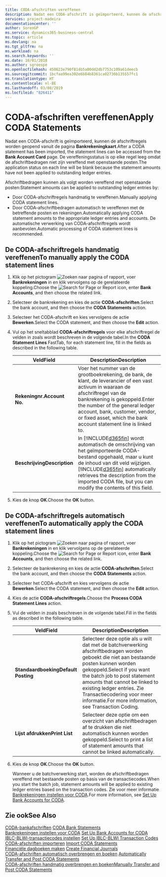 ```yaml
---
title: CODA-afschriften vereffenen
description: Nadat een CODA-afschrift is geïmporteerd, kunnen de afschriftregels worden geopend vanuit de pagina Bankrekeningkaart. De vereffeningsstatus is op elke regel leeg omdat de afschriftbedragen niet zijn vereffend met openstaande posten.
services: project-madeira
documentationcenter: ''
author: SorenGP
ms.service: dynamics365-business-central
ms.topic: article
ms.devlang: na
ms.tgt_pltfrm: na
ms.workload: na
ms.search.keywords: ''
ms.date: 10/01/2018
ms.author: sgroespe
ms.openlocfilehash: 450623e790f814b5a00dd2db7753c109a61deecb
ms.sourcegitcommit: 1bcfaa99ea302e6b84b8361ca02730b135557fc1
ms.translationtype: HT
ms.contentlocale: nl-BE
ms.lasthandoff: 03/08/2019
ms.locfileid: "826411"
---
```

# <a name="apply-coda-statements"></a><span data-ttu-id="02285-104">CODA-afschriften vereffenen</span><span class="sxs-lookup"><span data-stu-id="02285-104">Apply CODA Statements</span></span>
<span data-ttu-id="02285-105">Nadat een CODA-afschrift is geïmporteerd, kunnen de afschriftregels worden geopend vanuit de pagina **Bankrekeningkaart**.</span><span class="sxs-lookup"><span data-stu-id="02285-105">After a CODA statement has been imported, the statement lines can be accessed from the **Bank Account Card** page.</span></span> <span data-ttu-id="02285-106">De vereffeningsstatus is op elke regel leeg omdat de afschriftbedragen niet zijn vereffend met openstaande posten.</span><span class="sxs-lookup"><span data-stu-id="02285-106">The application status on each line will be blank because the statement amounts have not been applied to outstanding ledger entries.</span></span>  

<span data-ttu-id="02285-107">Afschriftbedragen kunnen als volgt worden vereffend met openstaande posten:</span><span class="sxs-lookup"><span data-stu-id="02285-107">Statement amounts can be applied to outstanding ledger entries by:</span></span>  

-   <span data-ttu-id="02285-108">Door CODA-afschriftregels handmatig te vereffenen.</span><span class="sxs-lookup"><span data-stu-id="02285-108">Manually applying CODA statement lines.</span></span>  
-   <span data-ttu-id="02285-109">Door CODA-afschriftbedragen automatisch te vereffenen met de betreffende posten en rekeningen.</span><span class="sxs-lookup"><span data-stu-id="02285-109">Automatically applying CODA statement amounts to the appropriate ledger entries and accounts.</span></span> <span data-ttu-id="02285-110">De automatische verwerking van CODA-afschriftregels wordt aanbevolen.</span><span class="sxs-lookup"><span data-stu-id="02285-110">Automatic processing of CODA statement lines is recommended.</span></span>  

## <a name="to-manually-apply-the-coda-statement-lines"></a><span data-ttu-id="02285-111">De CODA-afschriftregels handmatig vereffenen</span><span class="sxs-lookup"><span data-stu-id="02285-111">To manually apply the CODA statement lines</span></span>  

1.  <span data-ttu-id="02285-112">Klik op het pictogram ![Zoeken naar pagina of rapport](../../media/ui-search/search_small.png "pictogram Zoeken naar pagina of rapport"), voer **Bankrekeningen** in en klik vervolgens op de gerelateerde koppeling.</span><span class="sxs-lookup"><span data-stu-id="02285-112">Choose the ![Search for Page or Report](../../media/ui-search/search_small.png "Search for Page or Report icon") icon, enter **Bank Accounts**, and then choose the related link.</span></span>  
2.  <span data-ttu-id="02285-113">Selecteer de bankrekening en kies de actie **CODA-afschriften**.</span><span class="sxs-lookup"><span data-stu-id="02285-113">Select the bank account, and then choose the **CODA Statements** action.</span></span>  
3.  <span data-ttu-id="02285-114">Selecteer het CODA-afschrift en kies vervolgens de actie **Bewerken**.</span><span class="sxs-lookup"><span data-stu-id="02285-114">Select the CODA statement, and then choose the **Edit** action.</span></span>  
4.  <span data-ttu-id="02285-115">Vul op het sneltabblad **CODA-afschriftregels** voor elke afschriftregel de velden in zoals wordt beschreven in de volgende tabel.</span><span class="sxs-lookup"><span data-stu-id="02285-115">In the **CODA Statement Lines** FastTab, for each statement line, fill in the fields as described in the following table.</span></span>  

    |<span data-ttu-id="02285-116">Veld</span><span class="sxs-lookup"><span data-stu-id="02285-116">Field</span></span>|<span data-ttu-id="02285-117">Description</span><span class="sxs-lookup"><span data-stu-id="02285-117">Description</span></span>|  
    |---------------------------------|---------------------------------------|  
    |<span data-ttu-id="02285-118">**Rekeningnr.**</span><span class="sxs-lookup"><span data-stu-id="02285-118">**Account No.**</span></span>|<span data-ttu-id="02285-119">Voer het nummer van de grootboekrekening, de bank, de klant, de leverancier of een vast activum in waaraan de afschriftregel van de bankrekening is gekoppeld.</span><span class="sxs-lookup"><span data-stu-id="02285-119">Enter the number of the general ledger account, bank, customer, vendor, or fixed asset, which the bank account statement line is linked to.</span></span>|  
    |<span data-ttu-id="02285-120">**Beschrijving**</span><span class="sxs-lookup"><span data-stu-id="02285-120">**Description**</span></span>|<span data-ttu-id="02285-121">In [!INCLUDE[d365fin](../../includes/d365fin_md.md)] wordt automatisch de omschrijving van het geïmporteerde CODA-bestand opgehaald, maar u kunt de inhoud van dit veld wijzigen.</span><span class="sxs-lookup"><span data-stu-id="02285-121">[!INCLUDE[d365fin](../../includes/d365fin_md.md)] automatically retrieves the description from the imported CODA file, but you can modify the contents of this field.</span></span>|  

5.  <span data-ttu-id="02285-122">Kies de knop **OK**.</span><span class="sxs-lookup"><span data-stu-id="02285-122">Choose the **OK** button.</span></span>  

## <a name="to-automatically-apply-the-coda-statement-lines"></a><span data-ttu-id="02285-123">De CODA-afschriftregels automatisch vereffenen</span><span class="sxs-lookup"><span data-stu-id="02285-123">To automatically apply the CODA statement lines</span></span>  

1.  <span data-ttu-id="02285-124">Klik op het pictogram ![Zoeken naar pagina of rapport](../../media/ui-search/search_small.png "pictogram Zoeken naar pagina of rapport"), voer **Bankrekeningen** in en klik vervolgens op de gerelateerde koppeling.</span><span class="sxs-lookup"><span data-stu-id="02285-124">Choose the ![Search for Page or Report](../../media/ui-search/search_small.png "Search for Page or Report icon") icon, enter **Bank Accounts**, and then choose the related link.</span></span>  
2.  <span data-ttu-id="02285-125">Selecteer de bankrekening en kies de actie **CODA-afschriften**.</span><span class="sxs-lookup"><span data-stu-id="02285-125">Select the bank account, and then choose the **CODA Statements** action.</span></span>  
3.  <span data-ttu-id="02285-126">Selecteer het CODA-afschrift en kies vervolgens de actie **Bewerken**.</span><span class="sxs-lookup"><span data-stu-id="02285-126">Select the CODA statement, and then choose the **Edit** action.</span></span>  
4.  <span data-ttu-id="02285-127">Kies de actie **CODA-afschriftregels**.</span><span class="sxs-lookup"><span data-stu-id="02285-127">Choose the **Process CODA Statement Lines** action.</span></span>  
5.  <span data-ttu-id="02285-128">Vul de velden in zoals beschreven in de volgende tabel.</span><span class="sxs-lookup"><span data-stu-id="02285-128">Fill in the fields as described in the following table.</span></span>  

    |<span data-ttu-id="02285-129">Veld</span><span class="sxs-lookup"><span data-stu-id="02285-129">Field</span></span>|<span data-ttu-id="02285-130">Description</span><span class="sxs-lookup"><span data-stu-id="02285-130">Description</span></span>|  
    |---------------------------------|---------------------------------------|  
    |<span data-ttu-id="02285-131">**Standaardboeking**</span><span class="sxs-lookup"><span data-stu-id="02285-131">**Default Posting**</span></span>|<span data-ttu-id="02285-132">Selecteer deze optie als u wilt dat met de batchverwerking afschriftbedragen worden geboekt die niet aan bestaande posten kunnen worden gekoppeld.</span><span class="sxs-lookup"><span data-stu-id="02285-132">Select if you want the batch job to post statement amounts that cannot be linked to existing ledger entries.</span></span> <span data-ttu-id="02285-133">Zie Transactiecodering voor meer informatie.</span><span class="sxs-lookup"><span data-stu-id="02285-133">For more information, see Transaction Coding.</span></span>|  
    |<span data-ttu-id="02285-134">**Lijst afdrukken**</span><span class="sxs-lookup"><span data-stu-id="02285-134">**Print List**</span></span>|<span data-ttu-id="02285-135">Selecteer deze optie om een overzicht van afschriftbedragen af te drukken die niet automatisch kunnen worden gekoppeld.</span><span class="sxs-lookup"><span data-stu-id="02285-135">Select to print a list of statement amounts that cannot be linked automatically.</span></span>|  

6.  <span data-ttu-id="02285-136">Kies de knop **OK**.</span><span class="sxs-lookup"><span data-stu-id="02285-136">Choose the **OK** button.</span></span>  

    <span data-ttu-id="02285-137">Wanneer u de batchverwerking start, worden de afschriftbedragen vereffend met bestaande posten op basis van de transactiecodes.</span><span class="sxs-lookup"><span data-stu-id="02285-137">When you start the batch job, statement amounts will be applied to existing ledger entries based on the transaction codes.</span></span> <span data-ttu-id="02285-138">Zie voor meer informatie [Bankrekeningen instellen voor CODA](how-to-set-up-bank-accounts-for-coda.md).</span><span class="sxs-lookup"><span data-stu-id="02285-138">For more information, see [Set Up Bank Accounts for CODA](how-to-set-up-bank-accounts-for-coda.md).</span></span>  

## <a name="see-also"></a><span data-ttu-id="02285-139">Zie ook</span><span class="sxs-lookup"><span data-stu-id="02285-139">See Also</span></span>  
 <span data-ttu-id="02285-140">[CODA-bankafschriften](coda-bank-statements.md) </span><span class="sxs-lookup"><span data-stu-id="02285-140">[CODA Bank Statements](coda-bank-statements.md) </span></span>  
 <span data-ttu-id="02285-141">[Bankrekeningen instellen voor CODA](how-to-set-up-bank-accounts-for-coda.md) </span><span class="sxs-lookup"><span data-stu-id="02285-141">[Set Up Bank Accounts for CODA](how-to-set-up-bank-accounts-for-coda.md) </span></span>  
 <span data-ttu-id="02285-142">[IBLC-BLWI-transactiecodes instellen](how-to-set-up-iblc-blwi-transaction-codes.md) </span><span class="sxs-lookup"><span data-stu-id="02285-142">[Set Up IBLC-BLWI Transaction Codes](how-to-set-up-iblc-blwi-transaction-codes.md) </span></span>  
 <span data-ttu-id="02285-143">[CODA-afschriften importeren](how-to-import-coda-statements.md) </span><span class="sxs-lookup"><span data-stu-id="02285-143">[Import CODA Statements](how-to-import-coda-statements.md) </span></span>  
 <span data-ttu-id="02285-144">[Financiële dagboeken maken](how-to-create-financial-journals.md) </span><span class="sxs-lookup"><span data-stu-id="02285-144">[Create Financial Journals](how-to-create-financial-journals.md) </span></span>  
 <span data-ttu-id="02285-145">[CODA-afschriften automatisch overbrengen en boeken](how-to-automatically-transfer-and-post-coda-statements.md) </span><span class="sxs-lookup"><span data-stu-id="02285-145">[Automatically Transfer and Post CODA Statements](how-to-automatically-transfer-and-post-coda-statements.md) </span></span>  
 [<span data-ttu-id="02285-146">CODA-afschriften handmatig overbrengen en boeken</span><span class="sxs-lookup"><span data-stu-id="02285-146">Manually Transfer and Post CODA Statements</span></span>](how-to-manually-transfer-and-post-coda-statements.md)
